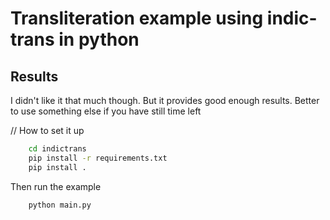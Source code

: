 # Transliteration example using indic-trans in python

## Results

I didn't like it that much though. But it provides good enough results. Better to use something else if you have still time left

// How to set it up

```zsh
    cd indictrans
    pip install -r requirements.txt
    pip install .
```

Then run the example

```zsh
    python main.py
```
